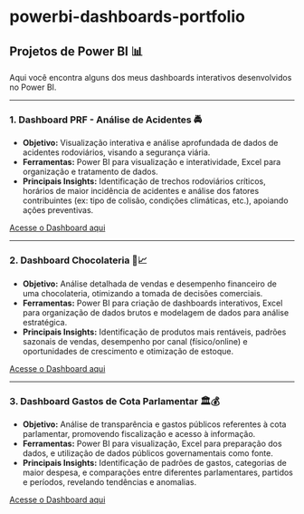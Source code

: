 # powerbi-dashboards-portfolio

## Projetos de Power BI 📊

Aqui você encontra alguns dos meus dashboards interativos desenvolvidos no Power BI.

---

### 1. Dashboard PRF - Análise de Acidentes 🚔

* **Objetivo:** Visualização interativa e análise aprofundada de dados de acidentes rodoviários, visando a segurança viária.
* **Ferramentas:** Power BI para visualização e interatividade, Excel para organização e tratamento de dados.
* **Principais Insights:** Identificação de trechos rodoviários críticos, horários de maior incidência de acidentes e análise dos fatores contribuintes (ex: tipo de colisão, condições climáticas, etc.), apoiando ações preventivas.

[Acesse o Dashboard aqui](https://app.powerbi.com/view?r=eyJrIjoiMjE2ZTc1YTktMDI4Ni00NTIwLWIzMWQtZDEzMTJhNWM0NmY3IiwidCI6ImU4Y2YyNjM5LTFmOTgtNGJiNC1iZDg5LWFiZDE0OTI4OTM3ZiJ9)

---
### 2. Dashboard Chocolateria 🍫📈

* **Objetivo:** Análise detalhada de vendas e desempenho financeiro de uma chocolateria, otimizando a tomada de decisões comerciais.
* **Ferramentas:** Power BI para criação de dashboards interativos, Excel para organização de dados brutos e modelagem de dados para análise estratégica.
* **Principais Insights:** Identificação de produtos mais rentáveis, padrões sazonais de vendas, desempenho por canal (físico/online) e oportunidades de crescimento e otimização de estoque.

[Acesse o Dashboard aqui](https://app.powerbi.com/view?r=eyJrIjoiZDVkNTkwYzItZGM5NC00NTczLWE0MmEtMWRmMzdlYzczODRjIiwidCI6ImU4Y2YyNjM5LTFmOTgtNGJiNC1iZDg5LWFiZDE0OTI4OTM3ZiJ9)


---
### 3. Dashboard Gastos de Cota Parlamentar 🏛️💰

* **Objetivo:** Análise de transparência e gastos públicos referentes à cota parlamentar, promovendo fiscalização e acesso à informação.
* **Ferramentas:** Power BI para visualização, Excel para preparação dos dados, e utilização de dados públicos governamentais como fonte.
* **Principais Insights:** Identificação de padrões de gastos, categorias de maior despesa, e comparações entre diferentes parlamentares, partidos e períodos, revelando tendências e anomalias.

[Acesse o Dashboard aqui](https://app.powerbi.com/view?r=eyJrIjoiMjdmMzhlMTEtMDc0Zi00MjEwLWE3MTItZGYwODI0MTg2NmY2IiwidCI6ImU4Y2YyNjM5LTFmOTgtNGJiNC1iZDg5LWFiZDE0OTI4OTM3ZiJ9)



